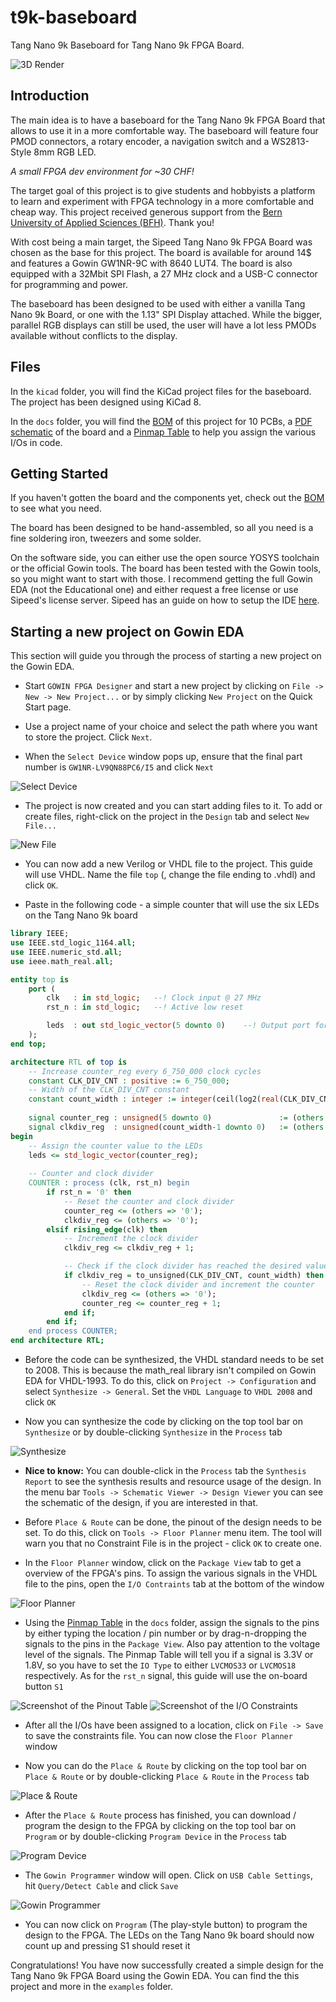 # t9k-baseboard
Tang Nano 9k Baseboard for Tang Nano 9k FPGA Board.

![3D Render](images/3drender_3.png)

## Introduction

The main idea is to have a baseboard for the Tang Nano 9k FPGA Board that allows to use it in a more comfortable way.
The baseboard will feature four PMOD connectors, a rotary encoder, a navigation switch and a WS2813-Style 8mm RGB LED.

*A small FPGA dev environment for ~30 CHF!*

The target goal of this project is to give students and hobbyists a platform to learn and experiment with FPGA technology in a more comfortable and cheap way. This project received generous support from the [Bern University of Applied Sciences (BFH)](https://www.bfh.ch/ti/en/). Thank you!

With cost being a main target, the Sipeed Tang Nano 9k FPGA Board was chosen as the base for this project. The board is available for around 14$ and features a Gowin GW1NR-9C with 8640 LUT4. The board is also equipped with a 32Mbit SPI Flash, a 27 MHz clock and a USB-C connector for programming and power.

The baseboard has been designed to be used with either a vanilla Tang Nano 9k Board, or one with the 1.13" SPI Display attached.
While the bigger, parallel RGB displays can still be used, the user will have a lot less PMODs available without conflicts to the display.

## Files
In the `kicad` folder, you will find the KiCad project files for the baseboard.
The project has been designed using KiCad 8.

In the `docs` folder, you will find the [BOM](docs/BOM.pdf) of this project for 10 PCBs, a [PDF schematic](docs/SCHEMA.pdf) of the board and a [Pinmap Table](docs/Pinmap.pdf) to help you assign the various I/Os in code.

## Getting Started
If you haven't gotten the board and the components yet, check out the [BOM](docs/BOM.pdf) to see what you need.

The board has been designed to be hand-assembled, so all you need is a fine soldering iron, tweezers and some solder.

On the software side, you can either use the open source YOSYS toolchain or the official Gowin tools. The board has been tested with the Gowin tools, so you might want to start with those. I recommend getting the full Gowin EDA (not the Educational one) and either request a free license or use Sipeed's license server. Sipeed has an guide on how to setup the IDE [here](https://wiki.sipeed.com/hardware/en/tang/Tang-Nano-Doc/install-the-ide.html).

## Starting a new project on Gowin EDA
This section will guide you through the process of starting a new project on the Gowin EDA.
- Start `GOWIN FPGA Designer` and start a new project by clicking on `File -> New -> New Project...` or by simply clicking `New Project` on the Quick Start page.

- Use a project name of your choice and select the path where you want to store the project. Click `Next`.

- When the `Select Device` window pops up, ensure that the final part number is `GW1NR-LV9QN88PC6/I5` and click `Next`

![Select Device](images/select_device.png)

- The project is now created and you can start adding files to it. To add or create files, right-click on the project in the `Design` tab and select `New File...`

![New File](images/new_file.png)

- You can now add a new Verilog or VHDL file to the project. This guide will use VHDL. Name the file `top` (, change the file ending to .vhdl) and click `OK`.

- Paste in the following code - a simple counter that will use the six LEDs on the Tang Nano 9k board
```vhdl
library IEEE;
use IEEE.std_logic_1164.all;
use IEEE.numeric_std.all;
use ieee.math_real.all;

entity top is 
	port (
		clk   : in std_logic;	--! Clock input @ 27 MHz
		rst_n : in std_logic;	--! Active low reset

		leds  : out std_logic_vector(5 downto 0)	--! Output port for the LEDs
	);
end top;

architecture RTL of top is
	-- Increase counter_reg every 6_750_000 clock cycles
	constant CLK_DIV_CNT : positive := 6_750_000;
	-- Width of the CLK_DIV_CNT constant
	constant count_width : integer := integer(ceil(log2(real(CLK_DIV_CNT))));
	
	signal counter_reg : unsigned(5 downto 0)				:= (others => '0');
	signal clkdiv_reg  : unsigned(count_width-1 downto 0)	:= (others => '0');
begin
	-- Assign the counter value to the LEDs
	leds <= std_logic_vector(counter_reg);
	
	-- Counter and clock divider
	COUNTER : process (clk, rst_n) begin
		if rst_n = '0' then
			-- Reset the counter and clock divider
			counter_reg <= (others => '0');
			clkdiv_reg <= (others => '0');
		elsif rising_edge(clk) then
			-- Increment the clock divider
			clkdiv_reg <= clkdiv_reg + 1;

			-- Check if the clock divider has reached the desired value
			if clkdiv_reg = to_unsigned(CLK_DIV_CNT, count_width) then
				-- Reset the clock divider and increment the counter
				clkdiv_reg <= (others => '0');
				counter_reg <= counter_reg + 1;
			end if;
		end if;
	end process COUNTER;
end architecture RTL;
```

- Before the code can be synthesized, the VHDL standard needs to be set to 2008. This is because the math_real library isn't compiled on Gowin EDA for VHDL-1993. To do this, click on `Project -> Configuration` and select `Synthesize -> General`. Set the `VHDL Language` to `VHDL 2008` and click `OK`

- Now you can synthesize the code by clicking on the top tool bar on `Synthesize` or by double-clicking `Synthesize` in the `Process` tab

![Synthesize](images/synthesize.png)

- **Nice to know:** You can double-click in the `Process` tab the `Synthesis Report` to see the synthesis results and resource usage of the design. In the menu bar `Tools -> Schematic Viewer -> Design Viewer` you can see the schematic of the design, if you are interested in that.

- Before `Place & Route` can be done, the pinout of the design needs to be set. To do this, click on `Tools -> Floor Planner` menu item. The tool will warn you that no Constraint File is in the project - click `OK` to create one.

- In the `Floor Planner` window, click on the `Package View` tab to get a overview of the FPGA's pins. To assign the various signals in the VHDL file to the pins, open the `I/O Contraints` tab at the bottom of the window

![Floor Planner](images/floorplanner_1.png)

- Using the [Pinmap Table](docs/Pinmap.pdf) in the `docs` folder, assign the signals to the pins by either typing the location / pin number or by drag-n-dropping the signals to the pins in the `Package View`. Also pay attention to the voltage level of the signals. The Pinmap Table will tell you if a signal is 3.3V or 1.8V, so you have to set the `IO Type` to either `LVCMOS33` or `LVCMOS18` respectively. As for the `rst_n` signal, this guide will use the on-board button `S1`

![Screenshot of the Pinout Table](images/floorplanner_2.png)
![Screenshot of the I/O Constraints](images/floorplanner_3.png)

- After all the I/Os have been assigned to a location, click on `File -> Save` to save the constraints file. You can now close the `Floor Planner` window

- Now you can do the `Place & Route` by clicking on the top tool bar on `Place & Route` or by double-clicking `Place & Route` in the `Process` tab

![Place & Route](images/place_and_route.png)

- After the `Place & Route` process has finished, you can download / program the design to the FPGA by clicking on the top tool bar on `Program` or by double-clicking `Program Device` in the `Process` tab

![Program Device](images/programming.png)

- The `Gowin Programmer` window will open. Click on `USB Cable Settings`, hit `Query/Detect Cable` and click `Save`

![Gowin Programmer](images/cable_setting.png)

- You can now click on `Program` (The play-style button) to program the design to the FPGA. The LEDs on the Tang Nano 9k board should now count up and pressing S1 should reset it

Congratulations! You have now successfully created a simple design for the Tang Nano 9k FPGA Board using the Gowin EDA. You can find the this project and more in the `examples` folder.